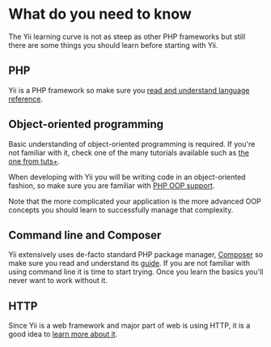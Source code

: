 # What do you need to know

The Yii learning curve is not as steep as other PHP frameworks but still there are some things you should learn before
starting with Yii.

## PHP

Yii is a PHP framework so make sure you [read and understand language reference](https://www.php.net/manual/en/langref.php).

## Object-oriented programming

Basic understanding of object-oriented programming is required. If you're not familiar with it, check one of the many
tutorials available such as [the one from tuts+](https://code.tutsplus.com/tutorials/object-oriented-php-for-beginners--net-12762).

When developing with Yii you will be writing code in an object-oriented fashion, so make sure you are familiar with
[PHP OOP support](https://www.php.net/manual/en/language.oop5.php).

Note that the more complicated your application is the more advanced OOP concepts you should learn to successfully
manage that complexity.

## Command line and Composer

Yii extensively uses de-facto standard PHP package manager, [Composer](https://getcomposer.org/) so make sure you read
and understand its [guide](https://getcomposer.org/doc/01-basic-usage.md). If you are not familiar with using command
line it is time to start trying. Once you learn the basics you'll never want to work without it.

## HTTP

Since Yii is a web framework and major part of web is using HTTP, it is a good idea to
[learn more about it](https://developer.mozilla.org/en-US/docs/Web/HTTP).
